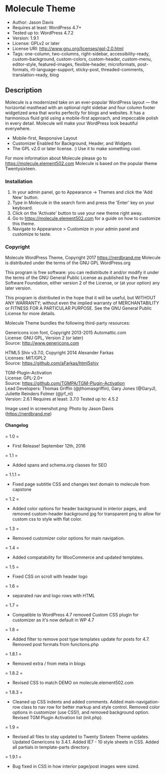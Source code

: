 # Molecule Theme

* Author: Jason Davis
* Requires at least: WordPress 4.7+
* Tested up to: WordPress 4.7.2
* Version: 1.9.1
* License: GPLv2 or later
* License URI: http://www.gnu.org/licenses/gpl-2.0.html
* Tags: one-column, two-columns, right-sidebar, accessibility-ready, custom-background, custom-colors, custom-header, custom-menu, editor-style, featured-images, flexible-header, microformats, post-formats, rtl-language-support, sticky-post, threaded-comments, translation-ready, blog

## Description
Molecule is a modernized take on an ever-popular WordPress layout — the horizontal masthead with an optional right sidebar and four column footer widgetized area that works perfectly for blogs and websites. It has a harmonious fluid grid using a mobile-first approach, and impeccable polish in every detail. Molecule will make your WordPress look beautiful everywhere.

* Mobile-first, Responsive Layout
* Customizer Enabled for Background, Header, and Widgets
* The GPL v2.0 or later license. :) Use it to make something cool.

For more information about Molecule please go to <a href="https://molecule.element502.com">https://molecule.element502.com</a> Molecule is based on the popular theme Twentysixteen.

### Installation

1. In your admin panel, go to Appearance -> Themes and click the 'Add New' button.
2. Type in Molecule in the search form and press the 'Enter' key on your keyboard.
3. Click on the 'Activate' button to use your new theme right away.
4. Go to <a href="https://molecule.element502.com">https://molecule.element502.com</a> for a guide on how to customize this theme.
5. Navigate to Appearance > Customize in your admin panel and customize to taste.

### Copyright

Molecule WordPress Theme, Copyright 2017 <a href="https://nerdbrand.me">https://nerdbrand.me</a>
Molecule is distributed under the terms of the GNU GPL WordPress.org

This program is free software: you can redistribute it and/or modify
it under the terms of the GNU General Public License as published by
the Free Software Foundation, either version 2 of the License, or
(at your option) any later version.

This program is distributed in the hope that it will be useful,
but WITHOUT ANY WARRANTY; without even the implied warranty of
MERCHANTABILITY or FITNESS FOR A PARTICULAR PURPOSE. See the
GNU General Public License for more details.

Molecule Theme bundles the following third-party resources:

Genericons icon font, Copyright 2013-2015 Automattic.com<br>
License: GNU GPL, Version 2 (or later)<br>
Source: <a href="http://www.genericons.com">http://www.genericons.com</a>

HTML5 Shiv v3.7.0, Copyright 2014 Alexander Farkas<br>
Licenses: MIT/GPL2<br>
Source: <a href="https://github.com/aFarkas/html5shiv">https://github.com/aFarkas/html5shiv</a>

TGM-Plugin-Activation<br>
License: GPL-2.0+<br>
Source: <a href="https://github.com/TGMPA/TGM-Plugin-Activation">https://github.com/TGMPA/TGM-Plugin-Activation</a><br>
Lead Developers: Thomas Griffin (@jthomasgriffin), Gary Jones (@GaryJ), Juliette Reinders Folmer (@jrf_nl)<br>
Version: 2.6.1 Requires at least: 3.7.0 Tested up to: 4.5.2

Image used in screenshot.png: Photo by Jason Davis (<a href="https://nerdbrand.me">https://nerdbrand.me</a>)

#### Changelog

= 1.0 =
* First Release! September 12th, 2016

= 1.1 =
* Added spans and schema.org classes for SEO

= 1.1.1 =
* Fixed page subtitle CSS and changes text domain to molecule from capstone

= 1.2 =
* Added color options for header background in interior pages, and removed custom-header background jpg for transparent png to allow for custom css to style with flat color.

= 1.3 =
* Removed customizer color options for main navigation.

= 1.4 =
* Added compatability for WooCommerce and updated templates.

= 1.5 =
* Fixed CSS on scroll with header logo

= 1.6 =
* separated nav and logo rows with HTML

= 1.7 =
* Compatible to WordPress 4.7 removed Custom CSS plugin for customizer as it's now default in WP 4.7

= 1.8 =
* Added filter to remove post type templates update for posts for 4.7. Removed post formats from functions.php

= 1.8.1 =
* Removed extra / from meta in blogs

= 1.8.2 =
* Revised CSS to match DEMO on molecule.element502.com

= 1.8.3 =
* Cleaned up CSS indents and added comments. Added main-navigation-row class to nav row for better markup and style control. Removed color options in customizer (use CSS!), and removed background option. Revised TGM Plugin Activation list (init.php).

= 1.9 =
* Revised all files to stay updated to Twenty Sixteen Theme updates. Updated Genericons to 3.4.1. Added IE7 - 10 style sheets in CSS. Added all partials in template-parts directory.

= 1.9.1 =

* Bug fixed in CSS in how interior page/post images were sized.